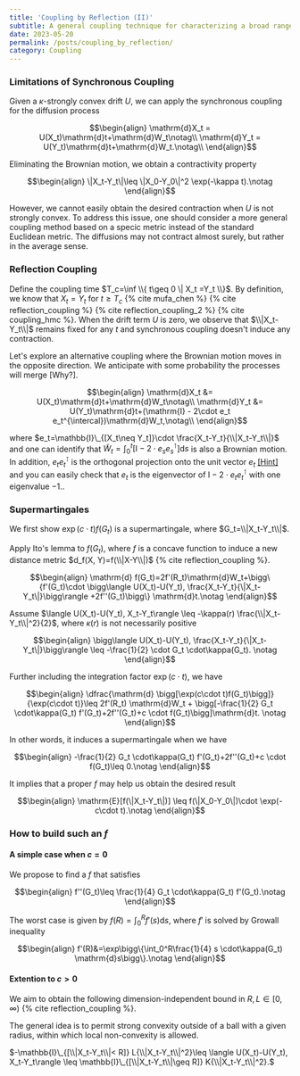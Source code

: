 ```yaml
---
title: 'Coupling by Reflection (II)'
subtitle: A general coupling technique for characterizing a broad range of diffusions.
date: 2023-05-20 
permalink: /posts/coupling_by_reflection/
category: Coupling
---
```


### Limitations of Synchronous Coupling

Given a $\kappa$-strongly convex drift $U$, we can apply the synchronous coupling for the diffusion process

$$\begin{align}
  \mathrm{d}X_t = U(X_t)\mathrm{d}t+\mathrm{d}W_t\notag\\
  \mathrm{d}Y_t = U(Y_t)\mathrm{d}t+\mathrm{d}W_t.\notag\\
\end{align}$$

Eliminating the Brownian motion, we obtain a contractivity property

$$\begin{align}
  \|X_t-Y_t\|\leq \|X_0-Y_0\|^2 \exp(-\kappa t).\notag
\end{align}$$

However, we cannot easily obtain the desired contraction when $U$ is not strongly convex. To address this issue, one should consider a more general coupling method based on a specic metric instead of the standard Euclidean metric. The diffusions may not contract almost surely, but rather in the average sense.

### Reflection Coupling

Define the coupling time $T_c=\inf \\{ t\geq 0  \| X_t =Y_t \\}$. By definition, we know that $X_t=Y_t$ for $t\geq T_c$ {% cite mufa_chen %} {% cite reflection_coupling %} {% cite reflection_coupling_2 %}  {% cite coupling_hmc %}. When the drift term $U$ is zero, we observe that $\\|X_t-Y_t\\|$ remains fixed for any $t$ and synchronous coupling doesn't induce any contraction. 

Let's explore an alternative coupling where the Brownian motion moves in the opposite direction. We anticipate with some probability the processes will merge [Why?].

$$\begin{align}
  \mathrm{d}X_t &= U(X_t)\mathrm{d}t+\mathrm{d}W_t\notag\\
  \mathrm{d}Y_t &= U(Y_t)\mathrm{d}t+(\mathrm{I} - 2\cdot e_t e_t^{\intercal})\mathrm{d}W_t,\notag\\
\end{align}$$

where $e_t=\mathbb{I}\_{[X_t\neq Y_t]}\cdot \frac{X_t-Y_t}{\\|X_t-Y_t\\|}$ and one can identify that $\widetilde W_t=\int_0^t \big[\mathrm{I} - 2\cdot e_s e_s^{\intercal} \big]\mathrm{d} s$ is also a Brownian motion. In addition, $e_t e_t^{\intercal}$ is the orthogonal projection onto the unit vector $e_t$ [\[Hint\]](https://textbooks.math.gatech.edu/ila/projections.html) and you can easily check that $e_t$ is the eigenvector of $\mathrm{I} - 2\cdot e_t e_t^{\intercal}$ with one eigenvalue $-1$..


### Supermartingales 

We first show $\exp(c\cdot t)f(G_t)$ is a supermartingale, where $G_t=\\|X_t-Y_t\\|$.

Apply Ito's lemma to $f(G_t)$, where $f$ is a concave function to induce a new distance metric $d_f(X, Y)=f(\\|X-Y\\|)$ {% cite reflection_coupling %}.

$$\begin{align}
  \mathrm{d} f(G_t)=2f'(R_t)\mathrm{d}W_t+\bigg\{f'(G_t)\cdot \bigg\langle U(X_t)-U(Y_t), \frac{X_t-Y_t}{\|X_t-Y_t\|}\bigg\rangle +2f''(G_t)\bigg\} \mathrm{d}t.\notag
\end{align}$$

Assume $\langle U(X_t)-U(Y_t), X_t-Y_t\rangle \leq -\kappa(r) \frac{\\|X_t-Y_t\\|^2}{2}$, where $\kappa(r)$ is not necessarily positive

$$\begin{align}
  \bigg\langle U(X_t)-U(Y_t), \frac{X_t-Y_t}{\|X_t-Y_t\|}\bigg\rangle \leq -\frac{1}{2} \cdot G_t \cdot\kappa(G_t). \notag
\end{align}$$

Further including the integration factor $\exp(c\cdot t)$, we have

$$\begin{align}
  \dfrac{\mathrm{d} \bigg[\exp(c\cdot t)f(G_t)\bigg]}{\exp(c\cdot t)}\leq 2f'(R_t) \mathrm{d}W_t + \bigg[-\frac{1}{2} G_t \cdot\kappa(G_t) f'(G_t)+2f''(G_t)+c \cdot f(G_t)\bigg]\mathrm{d}t. \notag
\end{align}$$

In other words, it induces a supermartingale when we have

$$\begin{align}
-\frac{1}{2} G_t \cdot\kappa(G_t) f'(G_t)+2f''(G_t)+c \cdot f(G_t)\leq 0.\notag
\end{align}$$


It implies that a proper $f$ may help us obtain the desired result

$$\begin{align}
  \mathrm{E}[f(\|X_t-Y_t\|)] \leq f(\|X_0-Y_0\|)\cdot \exp(-c\cdot t).\notag
\end{align}$$



### How to build such an $f$

#### A simple case when $c = 0$

We propose to find a $f$ that satisfies 

$$\begin{align}
f''(G_t)\leq \frac{1}{4} G_t \cdot\kappa(G_t) f'(G_t).\notag
\end{align}$$

The worst case is given by $f(R)=\int_0^{R} f'(s) \mathrm{d}s$, where $f'$ is solved by Growall inequality

$$\begin{align}
f'(R)&=\exp\bigg\{\int_0^R\frac{1}{4} s \cdot\kappa(G_t) \mathrm{d}s\bigg\}.\notag
\end{align}$$

#### Extention to $c>0$

We aim to obtain the following dimension-independent bound in $R, L\in [0, \infty)$ {% cite reflection_coupling %}.

The general idea is to permit strong convexity outside of a ball with a given radius, within which local non-convexity is allowed.

$-\mathbb{I}\_{[\\|X_t-Y_t\\|< R]} L{\\|X_t-Y_t\\|^2}\leq \langle U(X_t)-U(Y_t), X_t-Y_t\rangle \leq \mathbb{I}\_{[\\|X_t-Y_t\\|\geq R]} K{\\|X_t-Y_t\\|^2}.$
